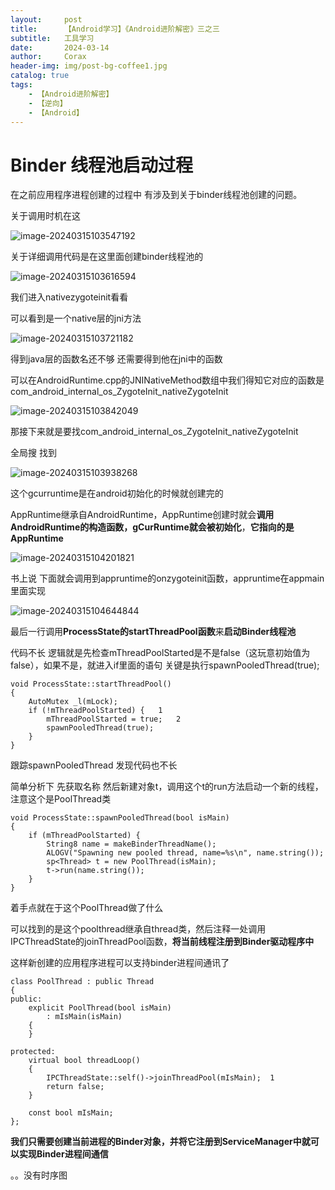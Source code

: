 ```yaml
---
layout:     post
title:      【Android学习】《Android进阶解密》三之三
subtitle:   工具学习
date:       2024-03-14
author:     Corax
header-img: img/post-bg-coffee1.jpg
catalog: true
tags:
    - 【Android进阶解密】
    - 【逆向】
    - 【Android】
---
```


# Binder 线程池启动过程

在之前应用程序进程创建的过程中 有涉及到关于binder线程池创建的问题。

关于调用时机在这

![image-20240315103547192](https://typora-1321221957.cos.ap-shanghai.myqcloud.com/image1/202403151054909.png)

关于详细调用代码是在这里面创建binder线程池的

![image-20240315103616594](https://typora-1321221957.cos.ap-shanghai.myqcloud.com/image1/202403151054911.png)

我们进入nativezygoteinit看看

可以看到是一个native层的jni方法

![image-20240315103721182](https://typora-1321221957.cos.ap-shanghai.myqcloud.com/image1/202403151054912.png)

得到java层的函数名还不够 还需要得到他在jni中的函数

可以在AndroidRuntime.cpp的JNINativeMethod数组中我们得知它对应的函数是com_android_internal_os_ZygoteInit_nativeZygoteInit

![image-20240315103842049](https://typora-1321221957.cos.ap-shanghai.myqcloud.com/image1/202403151054913.png)

那接下来就是要找com_android_internal_os_ZygoteInit_nativeZygoteInit

全局搜 找到

![image-20240315103938268](https://typora-1321221957.cos.ap-shanghai.myqcloud.com/image1/202403151054914.png)

这个gcurruntime是在android初始化的时候就创建完的

AppRuntime继承自AndroidRuntime，AppRuntime创建时就会**调用AndroidRuntime的构造函数，gCurRuntime就会被初始化**，**它指向的是AppRuntime**

![image-20240315104201821](https://typora-1321221957.cos.ap-shanghai.myqcloud.com/image1/202403151054915.png)

书上说 下面就会调用到appruntime的onzygoteinit函数，appruntime在appmain里面实现

![image-20240315104644844](https://typora-1321221957.cos.ap-shanghai.myqcloud.com/image1/202403151054916.png)

最后一行调用**ProcessState的startThreadPool函数**来**启动Binder线程池**

代码不长 逻辑就是先检查mThreadPoolStarted是不是false（这玩意初始值为false），如果不是，就进入if里面的语句 关键是执行spawnPooledThread(true);

```
void ProcessState::startThreadPool()
{
    AutoMutex _l(mLock);
    if (!mThreadPoolStarted) {   1
        mThreadPoolStarted = true;   2
        spawnPooledThread(true);
    }
}
```

跟踪spawnPooledThread 发现代码也不长

简单分析下 先获取名称 然后新建对象t，调用这个t的run方法启动一个新的线程，注意这个是PoolThread类

```
void ProcessState::spawnPooledThread(bool isMain)
{
    if (mThreadPoolStarted) {
        String8 name = makeBinderThreadName();
        ALOGV("Spawning new pooled thread, name=%s\n", name.string());
        sp<Thread> t = new PoolThread(isMain);
        t->run(name.string());
    }
}

```

着手点就在于这个PoolThread做了什么

可以找到的是这个poolthread继承自thread类，然后注释一处调用IPCThreadState的joinThreadPool函数，**将当前线程注册到Binder驱动程序中**

这样新创建的应用程序进程可以支持binder进程间通讯了

```
class PoolThread : public Thread
{
public:
    explicit PoolThread(bool isMain)
        : mIsMain(isMain)
    {
    }
    
protected:
    virtual bool threadLoop()
    {
        IPCThreadState::self()->joinThreadPool(mIsMain);  1
        return false;
    }
    
    const bool mIsMain;
};
```





**我们只需要创建当前进程的Binder对象，并将它注册到ServiceManager中就可以实现Binder进程间通信**



。。没有时序图

























































































